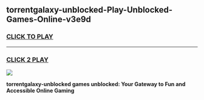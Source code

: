 
## torrentgalaxy-unblocked-Play-Unblocked-Games-Online-v3e9d
<h3>
<a href="https://premium76.site?title=torrentgalaxy-unblocked&ref=25A">CLICK TO PLAY</a></h3>
<hr>

<h3>
<a href="https://premium76.site?title=torrentgalaxy-unblocked&ref=25A">CLICK 2 PLAY</a>
  
</h3>

<a href="https://premium76.site?title=torrentgalaxy-unblocked&ref=25A"><img src="https://clearcache.store/games.png"></a>


**torrentgalaxy-unblocked games unblocked: Your Gateway to Fun and Accessible Online Gaming**
